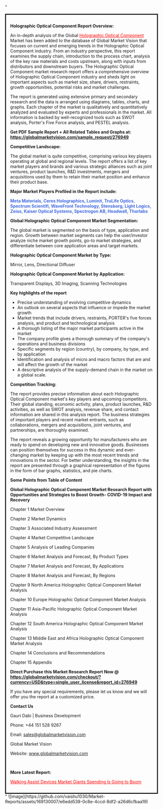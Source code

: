 "<div style='border: 3px solid black; padding: 1em;'>

<strong>Holographic Optical Component Report Overview:</strong>

An in-depth analysis of the Global <a style='color: #ff0000;' href='https://globalmarketvision.com/reports/global-holographic-optical-component-market/276949'>Holographic Optical Component</a> Market has been added to the database of Global Market Vision that focuses on current and emerging trends in the Holographic Optical Component industry. From an industry perspective, this report examines the supply chain, introduction to the process chart, analysis of the key raw materials and costs upstream, along with inputs from distributors and downstream buyers. The Holographic Optical Component market research report offers a comprehensive overview of Holographic Optical Component industry and sheds light on important aspects such as market size, share, drivers, restraints, growth opportunities, potential risks and market challenges.

The report is generated using extensive primary and secondary research and the data is arranged using diagrams, tables, charts, and graphs. Each chapter of the market is qualitatively and quantitatively analyzed and evaluated by experts and professionals in the market. All information is backed by well-recognized tools such as SWOT analysis, Porter's Five Force analysis, and PESTEL analysis.

<strong>Get PDF Sample Report + All Related Tables and Graphs at</strong><strong>:</strong><strong> <a style='color: #ff0000;' href='https://globalmarketvision.com/sample_request/276949?utm_source=linkedinPulse&utm_medium=SN&utm_campaign=SN'><strong>https://globalmarketvision.com/sample_request/276949</strong></a></strong>

<strong>Competitive Landscape:</strong>

The global market is quite competitive, comprising various key players operating at global and regional levels. The report offers a list of key market players and brands and various strategic alliances such as joint ventures, product launches, R&amp;D investments, mergers and acquisitions used by them to retain their market position and enhance their product base.

<strong>Major Market Players Profiled in the Report include:</strong>

<strong style='color: #4169e1;'>Meta Materials, Ceres Holographics, Luminit, TruLife Optics, Spectrum Scientifi, WaveFront Technology, Stensborg, Light Logics, Zeiss, Kaiser Optical Systems, Spectrogon AB, Headwall, Thorlabs</strong>

<strong>Global Holographic Optical Component Market Segmentation:</strong>

The global market is segmented on the basis of type, application and region. Growth between market segments can help the user/investor analyze niche market growth points, go-to market strategies, and differentiate between core application areas and target markets.

<strong>Holographic Optical Component Market by Type</strong><strong>:</strong>

Mirror, Lens, Directional Diffuser

<strong>Holographic Optical Component Market by</strong><strong> Application:</strong>

Transparent Displays, 3D Imaging, Scanning Technologies

<strong>Key highlights of the report</strong>
<ul>
  <li>Precise understanding of evolving competitive dynamics</li>
  <li>An outlook on several aspects that influence or impede the market growth</li>
  <li>Market trends that include drivers, restraints, PORTER's five forces analysis, and product and technological analysis</li>
  <li>A thorough listing of the major market participants active in the market</li>
  <li>The company profile gives a thorough summary of the company's operations and business divisions</li>
  <li>Specific segments by region (country), by company, by type, and by application</li>
  <li>Identification and analysis of micro and macro factors that are and will affect the growth of the market</li>
  <li>A descriptive analysis of the supply-demand chain in the market on a global scale.</li>
</ul>
<strong>Competition Tracking:</strong>

The report provides precise information about each Holographic Optical Component market's key players and upcoming competitors. Their global standing, economic activity, plans, product launches, R&amp;D activities, as well as SWOT analysis, revenue share, and contact information are shared in this analysis report. The business strategies of important players and recent market entrants, such as collaborations, mergers and acquisitions, joint ventures, and partnerships, are thoroughly examined.

The report reveals a growing opportunity for manufacturers who are ready to spend on developing new and innovative goods. Businesses can position themselves for success in this dynamic and ever-changing market by keeping up with the most recent trends and innovations in the sector. For better understanding, the insights in the report are presented through a graphical representation of the figures in the form of bar graphs, statistics, and pie charts.

<strong>Some Points from Table of Content</strong>

<strong>Global Holographic Optical Component Market Research Report with Opportunities and Strategies to Boost Growth- COVID-19 Impact and Recovery</strong>

Chapter 1 Market Overview

Chapter 2 Market Dynamics

Chapter 3 Associated Industry Assessment

Chapter 4 Market Competitive Landscape

Chapter 5 Analysis of Leading Companies

Chapter 6 Market Analysis and Forecast, By Product Types

Chapter 7 Market Analysis and Forecast, By Applications

Chapter 8 Market Analysis and Forecast, By Regions

Chapter 9 North America Holographic Optical Component Market Analysis

Chapter 10 Europe Holographic Optical Component Market Analysis

Chapter 11 Asia-Pacific Holographic Optical Component Market Analysis

Chapter 12 South America Holographic Optical Component Market Analysis

Chapter 13 Middle East and Africa Holographic Optical Component Market Analysis

Chapter 14 Conclusions and Recommendations

Chapter 15 Appendix

<strong>Direct Purchase this Market Research Report Now @ <a style='color: #ff0000;' href='https://globalmarketvision.com/checkout/?currency=USD&type=single_user_license&report_id=276949?utm_source=linkedinPulse&utm_medium=SN&utm_campaign=SN'><strong>https://globalmarketvision.com/checkout/?currency=USD&type=single_user_license&report_id=276949</strong></a></strong>

If you have any special requirements, please let us know and we will offer you the report at a customized price.
<p id='ember58' class='ember-view reader-content-blocks__paragraph'><strong>Contact Us</strong></p>
<p id='ember59' class='ember-view reader-content-blocks__paragraph'>Gauri Dabi | Business Development</p>
<p id='ember60' class='ember-view reader-content-blocks__paragraph'>Phone: +44 151 528 9267</p>
Email: <a href='mailto:sales@globalmarketvision.com'>sales@globalmarketvision.com</a>

Global Market Vision

Website: <a href='http://www.globalmarketvision.com/'>www.globalmarketvision.com</a>

&nbsp;

<strong>More Latest Report:</strong>

<a style='color: #ff0000;' href='https://medium.com/@namratasonawane27/walking-assist-devices-market-giants-spending-is-going-to-boom-98fec48b7620'>Walking Assist Devices Market Giants Spending Is Going to Boom</a>

</div>"
![image](https://github.com/vaishu1030/Market-Reports/assets/169130007/e6edd538-0c8e-4ccd-8df2-a26d6cfbaa19)
